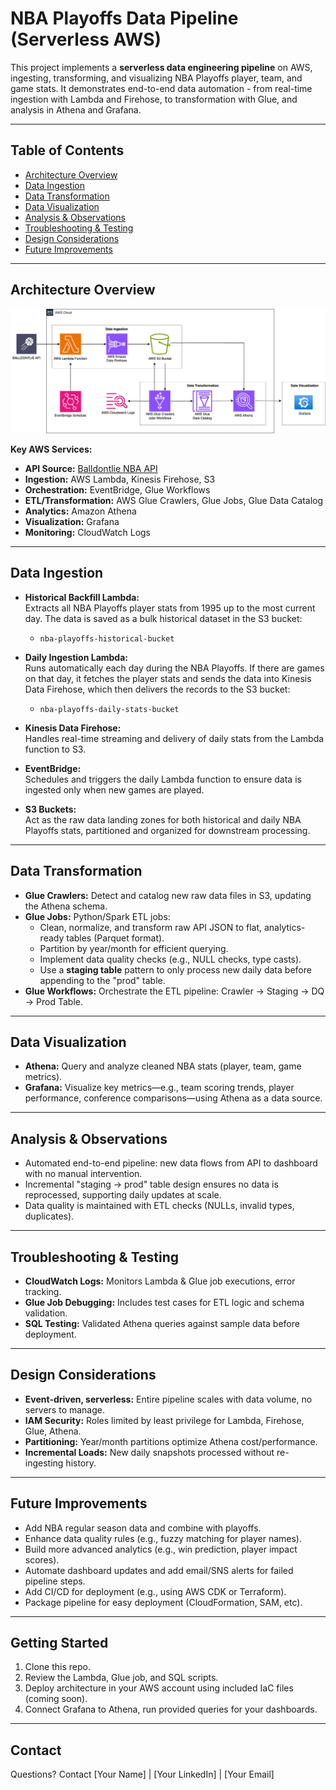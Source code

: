 # NBA Playoffs Data Pipeline (Serverless AWS)

This project implements a **serverless data engineering pipeline** on AWS, ingesting, transforming, and visualizing NBA Playoffs player, team, and game stats. It demonstrates end-to-end data automation - from real-time ingestion with Lambda and Firehose, to transformation with Glue, and analysis in Athena and Grafana.

---

## Table of Contents

- [Architecture Overview](#architecture-overview)
- [Data Ingestion](#data-ingestion)
- [Data Transformation](#data-transformation)
- [Data Visualization](#data-visualization)
- [Analysis & Observations](#analysis--observations)
- [Troubleshooting & Testing](#troubleshooting--testing)
- [Design Considerations](#design-considerations)
- [Future Improvements](#future-improvements)

---

## Architecture Overview

![Project Architecture Diagram](./AWS_Architecture/AWS_Architecture.png)

**Key AWS Services:**
- **API Source:** [Balldontlie NBA API](https://www.balldontlie.io/)
- **Ingestion:** AWS Lambda, Kinesis Firehose, S3
- **Orchestration:** EventBridge, Glue Workflows
- **ETL/Transformation:** AWS Glue Crawlers, Glue Jobs, Glue Data Catalog
- **Analytics:** Amazon Athena
- **Visualization:** Grafana
- **Monitoring:** CloudWatch Logs

---

## Data Ingestion

- **Historical Backfill Lambda:**  
  Extracts all NBA Playoffs player stats from 1995 up to the most current day. The data is saved as a bulk historical dataset in the S3 bucket:  
  - `nba-playoffs-historical-bucket`

- **Daily Ingestion Lambda:**  
  Runs automatically each day during the NBA Playoffs. If there are games on that day, it fetches the player stats and sends the data into Kinesis Data Firehose, which then delivers the records to the S3 bucket:  
  - `nba-playoffs-daily-stats-bucket`

- **Kinesis Data Firehose:**  
  Handles real-time streaming and delivery of daily stats from the Lambda function to S3.

- **EventBridge:**  
  Schedules and triggers the daily Lambda function to ensure data is ingested only when new games are played.

- **S3 Buckets:**  
  Act as the raw data landing zones for both historical and daily NBA Playoffs stats, partitioned and organized for downstream processing.

---

## Data Transformation

- **Glue Crawlers:** Detect and catalog new raw data files in S3, updating the Athena schema.
- **Glue Jobs:** Python/Spark ETL jobs:
  - Clean, normalize, and transform raw API JSON to flat, analytics-ready tables (Parquet format).
  - Partition by year/month for efficient querying.
  - Implement data quality checks (e.g., NULL checks, type casts).
  - Use a **staging table** pattern to only process new daily data before appending to the "prod" table.
- **Glue Workflows:** Orchestrate the ETL pipeline: Crawler → Staging → DQ → Prod Table.

---

## Data Visualization

- **Athena:** Query and analyze cleaned NBA stats (player, team, game metrics).
- **Grafana:** Visualize key metrics—e.g., team scoring trends, player performance, conference comparisons—using Athena as a data source.

---

## Analysis & Observations

- Automated end-to-end pipeline: new data flows from API to dashboard with no manual intervention.
- Incremental "staging → prod" table design ensures no data is reprocessed, supporting daily updates at scale.
- Data quality is maintained with ETL checks (NULLs, invalid types, duplicates).

---

## Troubleshooting & Testing

- **CloudWatch Logs:** Monitors Lambda & Glue job executions, error tracking.
- **Glue Job Debugging:** Includes test cases for ETL logic and schema validation.
- **SQL Testing:** Validated Athena queries against sample data before deployment.

---

## Design Considerations

- **Event-driven, serverless:** Entire pipeline scales with data volume, no servers to manage.
- **IAM Security:** Roles limited by least privilege for Lambda, Firehose, Glue, Athena.
- **Partitioning:** Year/month partitions optimize Athena cost/performance.
- **Incremental Loads:** New daily snapshots processed without re-ingesting history.

---

## Future Improvements

- Add NBA regular season data and combine with playoffs.
- Enhance data quality rules (e.g., fuzzy matching for player names).
- Build more advanced analytics (e.g., win prediction, player impact scores).
- Automate dashboard updates and add email/SNS alerts for failed pipeline steps.
- Add CI/CD for deployment (e.g., using AWS CDK or Terraform).
- Package pipeline for easy deployment (CloudFormation, SAM, etc).

---

## Getting Started

1. Clone this repo.
2. Review the Lambda, Glue job, and SQL scripts.
3. Deploy architecture in your AWS account using included IaC files (coming soon).
4. Connect Grafana to Athena, run provided queries for your dashboards.

---

## Contact

Questions? Contact [Your Name] | [Your LinkedIn] | [Your Email]
